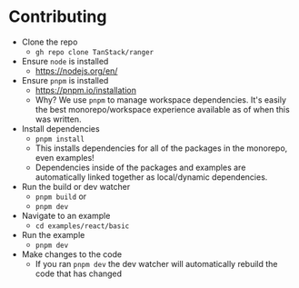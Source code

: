 # Contributing

- Clone the repo
  - `gh repo clone TanStack/ranger`
- Ensure `node` is installed
  - https://nodejs.org/en/
- Ensure `pnpm` is installed
  - https://pnpm.io/installation
  - Why? We use `pnpm` to manage workspace dependencies. It's easily the best monorepo/workspace experience available as of when this was written.
- Install dependencies
  - `pnpm install`
  - This installs dependencies for all of the packages in the monorepo, even examples!
  - Dependencies inside of the packages and examples are automatically linked together as local/dynamic dependencies.
- Run the build or dev watcher
  - `pnpm build` or
  - `pnpm dev`
- Navigate to an example
  - `cd examples/react/basic`
- Run the example
  - `pnpm dev`
- Make changes to the code
  - If you ran `pnpm dev` the dev watcher will automatically rebuild the code that has changed
